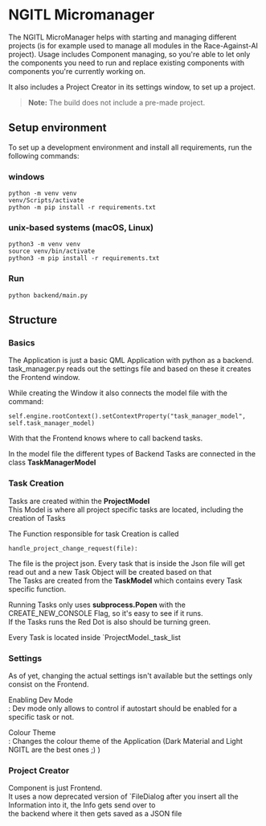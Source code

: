 # NGITL Micromanager


The NGITL MicroManager helps with starting and managing different projects (is for example used to manage all modules in the Race-Against-AI project). 
Usage includes Component managing, so you're able to let only the components you need to run and replace existing components with components you're currently working on. 

It also includes a Project Creator in its settings window, to set up a project.

> **Note:** The build does not include a pre-made project.

## Setup environment

To set up a development environment and install all requirements, run the following commands:

### windows

    python -m venv venv
    venv/Scripts/activate
    python -m pip install -r requirements.txt

### unix-based systems (macOS, Linux)

    python3 -m venv venv
    source venv/bin/activate
    python3 -m pip install -r requirements.txt

### Run

    python backend/main.py

## Structure

### Basics
The Application is just a basic QML Application with python as a backend. <br> task_manager.py reads out the settings file and based on these it creates the Frontend window. <br>

While creating the Window it also connects the model file with the command:
    
    self.engine.rootContext().setContextProperty("task_manager_model", self.task_manager_model)

With that the Frontend knows where to call backend tasks.

In the model file the different types of Backend Tasks are connected in the class **TaskManagerModel**

### Task Creation
Tasks are created within the **ProjectModel** <br> This Model is where all project specific tasks are located, including the creation of Tasks<br>

The Function responsible for task Creation is called

    handle_project_change_request(file):

The file is the project json. Every task that is inside the Json file will get read out and a new Task Object will be created based on that<br> The Tasks are created from the **TaskModel** which contains every Task specific function.

Running Tasks only uses **subprocess.Popen** with the CREATE_NEW_CONSOLE Flag, so it's easy to see if it runs. <br>
If the Tasks runs the Red Dot is also should be turning green.

Every Task is located inside `ProjectModel._task_list

### Settings
As of yet, changing the actual settings isn't available but the settings only consist on the Frontend. <br>


Enabling Dev Mode<br>:
Dev mode only allows to control if autostart should be enabled for a specific task or not.

Colour Theme<br>:
Changes the colour theme of the Application (Dark Material and Light NGITL are the best ones ;) )

### Project Creator
Component is just Frontend.<br>
It uses a now deprecated version of `FileDialog after you insert all the Information into it, the Info gets send over to <br> the backend where it then gets saved as a JSON file
